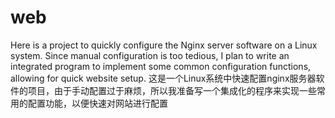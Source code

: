 # web
Here is a project to quickly configure the Nginx server software on a Linux system. Since manual configuration is too tedious, I plan to write an integrated program to implement some common configuration functions, allowing for quick website setup.
这是一个Linux系统中快速配置nginx服务器软件的项目，由于手动配置过于麻烦，所以我准备写一个集成化的程序来实现一些常用的配置功能，以便快速对网站进行配置
